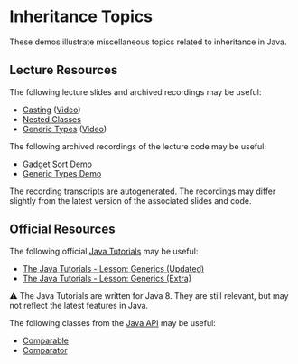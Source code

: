 Inheritance Topics
=================================================

These demos illustrate miscellaneous topics related to inheritance in Java.

## Lecture Resources ##

The following lecture slides and archived recordings may be useful:

  - [Casting](https://docs.google.com/presentation/d/e/2PACX-1vQKZWkx3KuWfriEUZx8n3VWwWJwqq1MyiMoJwWqXPQ-B8HdsaaOZgMPQ3cwDhuBcahLrDz3jtNKoeH-/pub?start=false&loop=false&delayms=3000) ([Video](https://usfca.hosted.panopto.com/Panopto/Pages/Viewer.aspx?id=4eab4121-1dad-40c5-a5a1-afa5013a671f))
  - [Nested Classes](https://docs.google.com/presentation/d/e/2PACX-1vQGU98zYWhimyRP15CrqUGU3tCGrbD_HZyrgoO7plH9Bip026Qt6lBfMB4upYTsbbbA9zsAfUy2_762/pub?start=false&loop=false&delayms=3000)
  - [Generic Types](https://docs.google.com/presentation/d/e/2PACX-1vRczaRucL8_HpFU1hH8WY7TQr2XSplEUY78sBK9t-hTCIkDK9kDvAuVne569IHct2tDNG9724VeE92g/pub?start=false&loop=false&delayms=3000) ([Video](https://usfca.hosted.panopto.com/Panopto/Pages/Viewer.aspx?id=8f3be91f-6e33-4838-ae40-afa5012f761c))

The following archived recordings of the lecture code may be useful:

  - [Gadget Sort Demo](https://usfca.hosted.panopto.com/Panopto/Pages/Viewer.aspx?id=0fa04900-834e-44f4-8d60-afa5013a6808)
  - [Generic Types Demo](https://usfca.hosted.panopto.com/Panopto/Pages/Viewer.aspx?id=0367dfce-a3db-4fab-8a01-afa5012f7643)

The recording transcripts are autogenerated. The recordings may differ slightly from the latest version of the associated slides and code.

## Official Resources ##

The following official [Java Tutorials](http://docs.oracle.com/javase/tutorial/index.html) may be useful:

  - [The Java Tutorials - Lesson: Generics (Updated)](https://docs.oracle.com/javase/tutorial/java/generics/index.html)
  - [The Java Tutorials - Lesson: Generics (Extra)](https://docs.oracle.com/javase/tutorial/extra/generics/index.html)

:warning: The Java Tutorials are written for Java 8. They are still relevant, but may not reflect the latest features in Java.

The following classes from the [Java API](https://www.cs.usfca.edu/~cs272/javadoc/api/) may be useful:

  - [Comparable](https://www.cs.usfca.edu/~cs272/javadoc/api/java.base/java/lang/Comparable.html)
  - [Comparator](https://www.cs.usfca.edu/~cs272/javadoc/api/java.base/java/util/Comparator.html)
